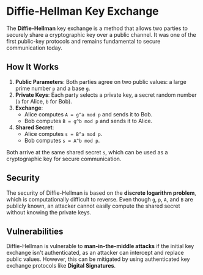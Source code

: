 # Diffie-Hellman Key Exchange

The **Diffie-Hellman** key exchange is a method that allows two parties to securely share a cryptographic key over a public channel. It was one of the first public-key protocols and remains fundamental to secure communication today.

## How It Works

1. **Public Parameters**: Both parties agree on two public values: a large prime number `p` and a base `g`.
2. **Private Keys**: Each party selects a private key, a secret random number (`a` for Alice, `b` for Bob).
3. **Exchange**: 
   - Alice computes `A = g^a mod p` and sends it to Bob.
   - Bob computes `B = g^b mod p` and sends it to Alice.
4. **Shared Secret**: 
   - Alice computes `s = B^a mod p`.
   - Bob computes `s = A^b mod p`.
   
Both arrive at the same shared secret `s`, which can be used as a cryptographic key for secure communication.

## Security

The security of Diffie-Hellman is based on the **discrete logarithm problem**, which is computationally difficult to reverse. Even though `g`, `p`, `A`, and `B` are publicly known, an attacker cannot easily compute the shared secret without knowing the private keys.

## Vulnerabilities

Diffie-Hellman is vulnerable to **man-in-the-middle attacks** if the initial key exchange isn't authenticated, as an attacker can intercept and replace public values. However, this can be mitigated by using authenticated key exchange protocols like **Digital Signatures**.